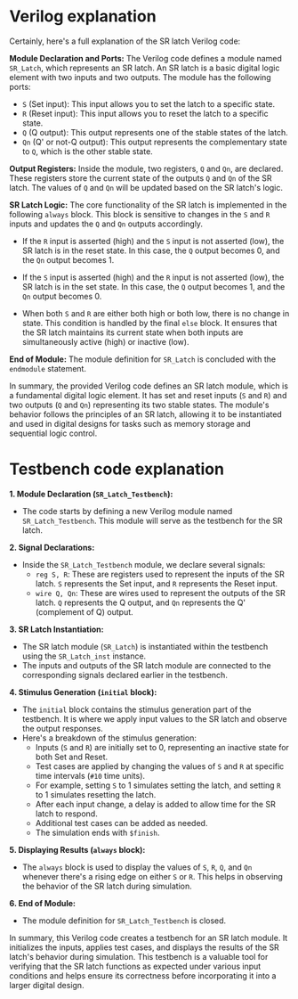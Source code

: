 # Verilog explanation

Certainly, here's a full explanation of the SR latch Verilog code:

**Module Declaration and Ports:**
The Verilog code defines a module named `SR_Latch`, which represents an SR latch. An SR latch is a basic digital logic element with two inputs and two outputs. The module has the following ports:
- `S` (Set input): This input allows you to set the latch to a specific state.
- `R` (Reset input): This input allows you to reset the latch to a specific state.
- `Q` (Q output): This output represents one of the stable states of the latch.
- `Qn` (Q' or not-Q output): This output represents the complementary state to `Q`, which is the other stable state.

**Output Registers:**
Inside the module, two registers, `Q` and `Qn`, are declared. These registers store the current state of the outputs `Q` and `Qn` of the SR latch. The values of `Q` and `Qn` will be updated based on the SR latch's logic.

**SR Latch Logic:**
The core functionality of the SR latch is implemented in the following `always` block. This block is sensitive to changes in the `S` and `R` inputs and updates the `Q` and `Qn` outputs accordingly.

- If the `R` input is asserted (high) and the `S` input is not asserted (low), the SR latch is in the reset state. In this case, the `Q` output becomes 0, and the `Qn` output becomes 1.

- If the `S` input is asserted (high) and the `R` input is not asserted (low), the SR latch is in the set state. In this case, the `Q` output becomes 1, and the `Qn` output becomes 0.

- When both `S` and `R` are either both high or both low, there is no change in state. This condition is handled by the final `else` block. It ensures that the SR latch maintains its current state when both inputs are simultaneously active (high) or inactive (low).

**End of Module:**
The module definition for `SR_Latch` is concluded with the `endmodule` statement.

In summary, the provided Verilog code defines an SR latch module, which is a fundamental digital logic element. It has set and reset inputs (`S` and `R`) and two outputs (`Q` and `Qn`) representing its two stable states. The module's behavior follows the principles of an SR latch, allowing it to be instantiated and used in digital designs for tasks such as memory storage and sequential logic control.


# Testbench code explanation

**1. Module Declaration (`SR_Latch_Testbench`):**
   - The code starts by defining a new Verilog module named `SR_Latch_Testbench`. This module will serve as the testbench for the SR latch.

**2. Signal Declarations:**
   - Inside the `SR_Latch_Testbench` module, we declare several signals:
     - `reg S, R`: These are registers used to represent the inputs of the SR latch. `S` represents the Set input, and `R` represents the Reset input.
     - `wire Q, Qn`: These are wires used to represent the outputs of the SR latch. `Q` represents the Q output, and `Qn` represents the Q' (complement of Q) output.

**3. SR Latch Instantiation:**
   - The SR latch module (`SR_Latch`) is instantiated within the testbench using the `SR_Latch_inst` instance.
   - The inputs and outputs of the SR latch module are connected to the corresponding signals declared earlier in the testbench.

**4. Stimulus Generation (`initial` block):**
   - The `initial` block contains the stimulus generation part of the testbench. It is where we apply input values to the SR latch and observe the output responses.
   - Here's a breakdown of the stimulus generation:
     - Inputs (`S` and `R`) are initially set to 0, representing an inactive state for both Set and Reset.
     - Test cases are applied by changing the values of `S` and `R` at specific time intervals (`#10` time units).
     - For example, setting `S` to 1 simulates setting the latch, and setting `R` to 1 simulates resetting the latch.
     - After each input change, a delay is added to allow time for the SR latch to respond.
     - Additional test cases can be added as needed.
     - The simulation ends with `$finish`.

**5. Displaying Results (`always` block):**
   - The `always` block is used to display the values of `S`, `R`, `Q`, and `Qn` whenever there's a rising edge on either `S` or `R`. This helps in observing the behavior of the SR latch during simulation.

**6. End of Module:**
   - The module definition for `SR_Latch_Testbench` is closed.

In summary, this Verilog code creates a testbench for an SR latch module. It initializes the inputs, applies test cases, and displays the results of the SR latch's behavior during simulation. This testbench is a valuable tool for verifying that the SR latch functions as expected under various input conditions and helps ensure its correctness before incorporating it into a larger digital design.
